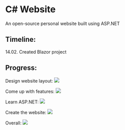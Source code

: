 # C# Website
An open-source personal website built using ASP.NET

## Timeline:

14.02. Created Blazor project

## Progress:

Design website layout:
![](https://geps.dev/progress/0)

Come up with features:
![](https://geps.dev/progress/0)

Learn ASP.NET:
![](https://geps.dev/progress/10)

Create the website:
![](https://geps.dev/progress/5)

Overall:
![](https://geps.dev/progress/3)
